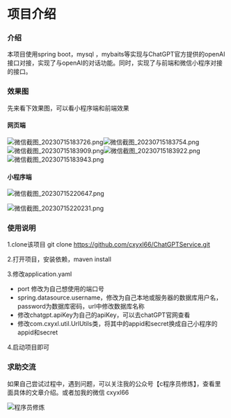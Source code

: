 # 项目介绍
### 介绍

本项目使用spring boot，mysql ，mybaits等实现与ChatGPT官方提供的openAI接口对接，实现了与openAI的对话功能。同时，实现了与前端和微信小程序对接的接口。

### 效果图

先来看下效果图，可以看小程序端和前端效果

#### 网页端

![微信截图_20230715183726.png](https://www.jingyoushui.cn/image/277f4405-ccff-42ad-8e8d-f67d176cafbe.png)![微信截图_20230715183754.png](https://www.jingyoushui.cn/image/6c34e34e-729a-41b8-b766-50069ff17282.png)![微信截图_20230715183909.png](https://www.jingyoushui.cn/image/d5a26a15-ab97-45cf-8271-cdd21a02339d.png)![微信截图_20230715183922.png](https://www.jingyoushui.cn/image/a84932d0-09e5-4557-af4b-929bfb56ff54.png)![微信截图_20230715183943.png](https://www.jingyoushui.cn/image/153e79a8-9e8a-401b-9032-b39556e2ca79.png)

#### 小程序端

![微信截图_20230715220647.png](https://www.jingyoushui.cn/image/043472e1-4ad9-4b7c-b8ca-e722964165a0.png)



![微信截图_20230715220231.png](https://www.jingyoushui.cn/image/267a3d1f-6372-401e-97ac-ab6ccfa2278a.png)



### 使用说明

1.clone该项目 git clone https://github.com/cxyxl66/ChatGPTService.git

2.打开项目，安装依赖，maven install

3.修改application.yaml

- port 修改为自己想使用的端口号
- spring.datasource.username，修改为自己本地或服务器的数据库用户名，password为数据库密码，url中修改数据库名称
- 修改chatgpt.apiKey为自己的apiKey，可以去chatGPT官网查看
- 修改com.cxyxl.util.UrlUtils类，将其中的appid和secret换成自己小程序的appid和secret

4.启动项目即可



### 求助交流

如果自己尝试过程中，遇到问题，可以关注我的公众号【c程序员修炼】，查看里面具体的文章介绍。或者加我的微信 cxyxl66

![程序员修炼](https://www.jingyoushui.cn/image/e6ea2efe-d0d7-487a-b7a5-c8bf0ee7d005.jpg)